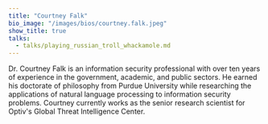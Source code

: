 ```yaml
---
title: "Courtney Falk"
bio_image: "/images/bios/courtney.falk.jpeg"
show_title: true
talks:
  - talks/playing_russian_troll_whackamole.md
---
```

Dr. Courtney Falk is an information security professional with over ten years of experience in the government, academic, and public sectors.  He earned his doctorate of philosophy from Purdue University while researching the applications of natural language processing to information security problems.  Courtney currently works as the senior research scientist for Optiv's Global Threat Intelligence Center.